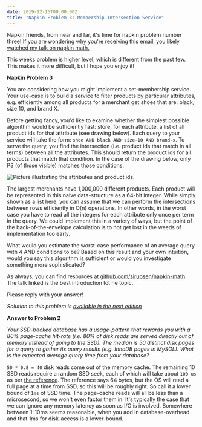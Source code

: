 ```yaml
---
date: 2019-12-15T00:00:00Z
title: "Napkin Problem 3: Membership Intersection Service"
---
```


Napkin friends, from near and far, it's time for napkin problem number three! If you are wondering why you're receiving this email, you likely [watched my talk on napkin math.](https://www.youtube.com/watch?v=IxkSlnrRFqc)

This weeks problem is higher level, which is different from the past few. This makes it more difficult, but I hope you enjoy it!

**Napkin Problem 3** 

You are considering how you might implement a set-membership service. Your use-case is to build a service to filter products by particular attributes, e.g. efficiently among all products for a merchant get shoes that are: black, size 10, and brand X.

Before getting fancy, you'd like to examine whether the simplest possible algorithm would be sufficiently fast: store, for each attribute, a list of all product ids for that attribute (see drawing below). Each query to your service will take the form: `shoe AND black AND size-10 AND brand-x`. To serve the query, you find the intersection (i.e. product ids that match in all terms) between all the attributes. This should return the product ids for all products that match that condition. In the case of the drawing below, only P3 (of those visible) matches those conditions.

![Picture illustrating the attributes and product ids.](/static/images/7dfa1786-d88e-41bd-b336-30a9092db882.png) 

The largest merchants have 1,000,000 different products. Each product will be represented in this naive data-structure as a 64-bit integer. While simply shown as a list here, you can assume that we can perform the intersections between rows efficiently in O(n) operations. In other words, in the worst case you have to read all the integers for each attribute only once per term in the query. We could implement this in a variety of ways, but the point of the back-of-the-envelope calculation is to not get lost in the weeds of implementation too early. 
  
What would you estimate the worst-case performance of an average query with 4 AND conditions to be? Based on this result and your own intuition, would you say this algorithm is sufficient or would you investigate something more sophisticated?  
  
As always, you can find resources at [github.com/sirupsen/napkin-math](https://github.com/sirupsen/napkin-math). The talk linked is the best introduction tot he topic.  
  
Please reply with your answer!  

_Solution to this problem is [available in the next edition](/napkin/problem-4/)_
  
**Answer to Problem 2**  
  
_Your SSD-backed database has a usage-pattern that rewards you with a 80%
page-cache hit-rate (i.e. 80% of  disk reads are served directly out of memory
instead of going to the SSD). The median is 50 distinct disk pages for a query
to gather its query results (e.g. InnoDB pages in MySQL). What is the expected
average query time from your database?_  
  
`50 * 0.8 = 40` disk reads come out of the memory cache. The remaining 10 SSD
reads require a random SSD seek, each of which will take about `100 us` as per
[the reference](https://github.com/sirupsen/napkin-math). The reference says 64
bytes, but the OS will read a full page at a time from SSD, so this will be
roughly right. So call it a lower bound of `1ms` of SSD time. The page-cache
reads will all be less than a microsecond, so we won't even factor them in. It's
typically the case that we can ignore any memory latency as soon as I/O is
involved. Somewhere between 1-10ms seems reasonable, when you add in
database-overhead and that 1ms for disk-access is a lower-bound.
